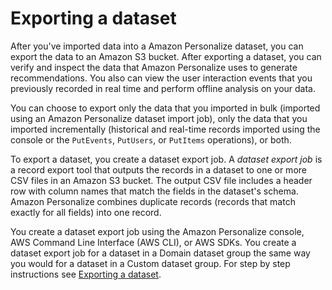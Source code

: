 # Exporting a dataset<a name="export-domain-dsg-data"></a>

After you've imported data into a Amazon Personalize dataset, you can export the data to an Amazon S3 bucket\. After exporting a dataset, you can verify and inspect the data that Amazon Personalize uses to generate recommendations\. You also can view the user interaction events that you previously recorded in real time and perform offline analysis on your data\. 

You can choose to export only the data that you imported in bulk \(imported using an Amazon Personalize dataset import job\), only the data that you imported incrementally \(historical and real\-time records imported using the console or the `PutEvents`, `PutUsers`, or `PutItems` operations\), or both\. 

To export a dataset, you create a dataset export job\. A *dataset export job* is a record export tool that outputs the records in a dataset to one or more CSV files in an Amazon S3 bucket\. The output CSV file includes a header row with column names that match the fields in the dataset's schema\. Amazon Personalize combines duplicate records \(records that match exactly for all fields\) into one record\. 

 You create a dataset export job using the Amazon Personalize console, AWS Command Line Interface \(AWS CLI\), or AWS SDKs\. You create a dataset export job for a dataset in a Domain dataset group the same way you would for a dataset in a Custom dataset group\. For step by step instructions see [Exporting a dataset](export-data.md)\. 